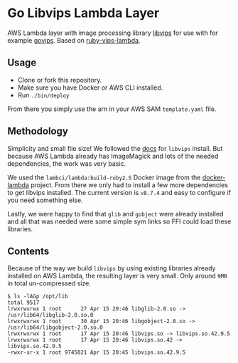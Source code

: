 

# Go Libvips Lambda Layer

AWS Lambda layer with image processing library [libvips](https://github.com/libvips/libvips) for use with for example [govips](https://github.com/davidbyttow/govips). Based on [ruby-vips-lambda](https://github.com/customink/ruby-vips-lambda).


## Usage

* Clone or fork this repository.
* Make sure you have Docker or AWS CLI installed.
* Run `./bin/deploy`

From there you simply use the arn in your AWS SAM `template.yaml` file.


## Methodology

Simplicity and small file size! We followed the [docs](https://libvips.github.io/libvips/install.html) for `libvips` install. But because AWS Lambda already has ImageMagick and lots of the needed dependencies, the work was very basic.

We used the `lambci/lambda:build-ruby2.5` Docker image from the [docker-lambda](https://github.com/lambci/docker-lambda) project. From there we only had to install a few more dependencies to get libvips installed. The current version is `v8.7.4` and easy to configure if you need something else.

Lastly, we were happy to find that `glib` and `gobject` were already installed and all that was needed were some simple sym links so FFI could load these libraries.


## Contents

Because of the way we build `libvips` by using existing libraries already installed on AWS Lambda, the resulting layer is very small. Only around `9MB` in total un-compressed size.

```shell
$ ls -lAGp /opt/lib
total 9517
lrwxrwxrwx 1 root      27 Apr 15 20:46 libglib-2.0.so -> /usr/lib64/libglib-2.0.so.0
lrwxrwxrwx 1 root      30 Apr 15 20:46 libgobject-2.0.so -> /usr/lib64/libgobject-2.0.so.0
lrwxrwxrwx 1 root      17 Apr 15 20:46 libvips.so -> libvips.so.42.9.5
lrwxrwxrwx 1 root      17 Apr 15 20:46 libvips.so.42 -> libvips.so.42.9.5
-rwxr-xr-x 1 root 9745021 Apr 15 20:45 libvips.so.42.9.5
```





